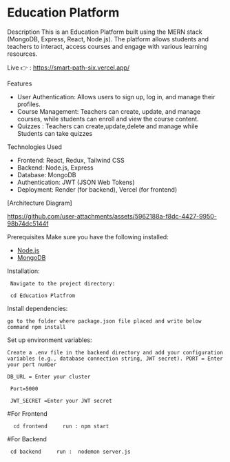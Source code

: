 # Education Platform

 Description
This is an Education Platform built using the MERN stack (MongoDB, Express, React, Node.js). The platform allows students and teachers to interact, access courses and engage with various learning resources.

Live 👉 : https://smart-path-six.vercel.app/

 Features
- User Authentication: Allows users to sign up, log in, and manage their profiles.
- Course Management: Teachers can create, update, and manage courses, while students can enroll and view the course content.
- Quizzes : Teachers can create,update,delete and manage while Students can take quizzes 

 Technologies Used
- Frontend: React, Redux, Tailwind CSS
- Backend: Node.js, Express
- Database: MongoDB
- Authentication: JWT (JSON Web Tokens)
- Deployment: Render (for backend), Vercel (for frontend)


[Architecture Diagram]

https://github.com/user-attachments/assets/5962188a-f8dc-4427-9950-98b74dc5144f


 Prerequisites
Make sure you have the following installed:
- [Node.js](https://nodejs.org/en/)
- [MongoDB](https://www.mongodb.com/try/download/community)

Installation:

     Navigate to the project directory:
 
     cd Education Platfrom

Install dependencies:

    go to the folder where package.json file placed and write below command npm install

Set up environment variables:

    Create a .env file in the backend directory and add your configuration variables (e.g., database connection string, JWT secret). PORT = Enter your port number

    DB_URL = Enter your cluster

     Port=5000

     JWT_SECRET =Enter your JWT secret

#For Frontend 
 
      cd frontend     run : npm start 
 
#For Backend 
 
     cd backend     run :  nodemon server.js
